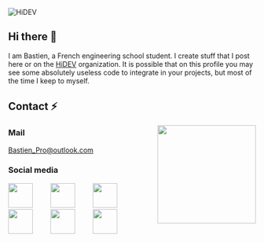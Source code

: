 ![HiDEV](https://hidev.fr/wp-content/uploads/2019/10/Logo1-1024x244.png)

<div>
  
## Hi there 👋

I am Bastien, a French engineering school student. I create stuff that I post here or on the [HiDEV](https://github.com/HiDEVTeam) organization.
It is possible that on this profile you may see some absolutely useless code to integrate in your projects, but most of the time I keep to myself.

## Contact ⚡️
<img align="right" src="https://media.giphy.com/media/F0RAWnqgJ1f6IzXi9U/giphy.gif" width="200" height="200" />

### Mail
[Bastien_Pro@outlook.com](mailto:Bastien_Pro@outlook.com)

### Social media

<div><p>
<img src="https://www.flaticon.com/svg/static/icons/svg/2111/2111499.svg" href="https://www.linkedin.com/in/bastien-dupont-a066561a3/" width="50" height="50" margin-right="10rm" style="margin-right: 20px;"/>
&nbsp;&nbsp;&nbsp;<img src="https://www.flaticon.com/svg/static/icons/svg/2111/2111463.svg" href="https://www.instagram.com/bastien.66/" width="50" height="50" style="margin-right: 20px;"/>
&nbsp;&nbsp;&nbsp;<img src="https://www.flaticon.com/svg/static/icons/svg/2111/2111748.svg" href="https://www.youtube.com/MrBastfoot" width="50" height="50" style="margin-right: 20px;"/>
&nbsp;&nbsp;&nbsp;<img src="https://www.flaticon.com/svg/static/icons/svg/2111/2111370.svg" href="https://discord.gg/pu5edue" width="50" height="50" style="margin-right: 20px;"/>
&nbsp;&nbsp;&nbsp;<img src="https://www.flaticon.com/svg/static/icons/svg/2111/2111668.svg" href="https://www.twitch.tv/astropal_" width="50" height="50" style="margin-right: 20px;"/>
&nbsp;&nbsp;&nbsp;<img src="https://www.flaticon.com/svg/static/icons/svg/2111/2111688.svg" href="https://www.twitch.tv/astropal_" width="50" height="50" style="margin-right: 5px;"/>
</p></div>
</div>

<!--
**Astropal/Astropal** is a ✨ _special_ ✨ repository because its `README.md` (this file) appears on your GitHub profile.

Here are some ideas to get you started:

- 🔭 I’m currently working on ...
- 🌱 I’m currently learning ...
- 👯 I’m looking to collaborate on ...
- 🤔 I’m looking for help with ...
- 💬 Ask me about ...
- 📫 How to reach me: ...
- 😄 Pronouns: ...
- ⚡ Fun fact: ...
-->
